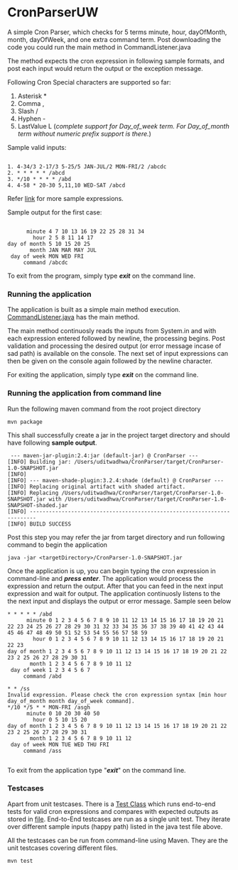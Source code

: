 # CronParserUW

A simple Cron Parser, which checks for 5 terms minute, hour, dayOfMonth, month, dayOfWeek, and one extra command term.
Post downloading the code you could run the main method in CommandListener.java 

The method expects the cron expression in following sample formats, and post each input would return the output or the exception message.

Following Cron Special characters are supported so far: 
1. Asterisk *
2. Comma ,
3. Slash /
4. Hyphen - 
5. LastValue L 
     (*complete support for Day_of_week term. For Day_of_month term without numeric prefix support is there.*)

Sample valid inputs:
```

1. 4-34/3 2-17/3 5-25/5 JAN-JUL/2 MON-FRI/2 /abcdc
2. * * * * * /abcd
3. */10 * * * * /abd
4. 4-58 * 20-30 5,11,10 WED-SAT /abcd

```
Refer [link](https://docs.oracle.com/cd/E12058_01/doc/doc.1014/e12030/cron_expressions.htm) for more sample expressions.

Sample output for the first case:
```

      minute 4 7 10 13 16 19 22 25 28 31 34
        hour 2 5 8 11 14 17
day of month 5 10 15 20 25
       month JAN MAR MAY JUL
 day of week MON WED FRI
     command /abcdc

```

To exit from the program, simply type ***exit*** on the command line.

### Running the application
The application is built as a simple main method execution. [CommandListener.java](https://github.com/UditWadhwa/CronParserUW/blob/main/src/main/java/org/uw/parser/CommandListener.java) has the main method.

The main method continuosly reads the inputs from System.in and with each expression entered followed by newline, the processing begins. 
Post validation and processing the desired output (or error message incase of sad path) is available on the console. 
The next set of input expressions can then be given on the console again followed by the newline character.

For exiting the application, simply type ***exit*** on the command line.

### Running the application from command line
Run the following maven command from the root project directory
```
mvn package

```
This shall successfully create a jar in the project target directory and should have following **sample output**.
```
 --- maven-jar-plugin:2.4:jar (default-jar) @ CronParser ---
[INFO] Building jar: /Users/uditwadhwa/CronParser/target/CronParser-1.0-SNAPSHOT.jar
[INFO] 
[INFO] --- maven-shade-plugin:3.2.4:shade (default) @ CronParser ---
[INFO] Replacing original artifact with shaded artifact.
[INFO] Replacing /Users/uditwadhwa/CronParser/target/CronParser-1.0-SNAPSHOT.jar with /Users/uditwadhwa/CronParser/target/CronParser-1.0-SNAPSHOT-shaded.jar
[INFO] ------------------------------------------------------------------------
[INFO] BUILD SUCCESS

```
Post this step you may refer the jar from target directory and run following command to begin the application
```
java -jar <targetDirectory>/CronParser-1.0-SNAPSHOT.jar

```
Once the application is up, you can begin typing the cron expression in command-line and ***press enter***. The application would process the expression and return the output. After that you can feed in the next input expression and wait for output. The application continuosly listens to the the next input and displays the output or error message. Sample seen below

```
* * * * * /abd
      minute 0 1 2 3 4 5 6 7 8 9 10 11 12 13 14 15 16 17 18 19 20 21 22 23 24 25 26 27 28 29 30 31 32 33 34 35 36 37 38 39 40 41 42 43 44 45 46 47 48 49 50 51 52 53 54 55 56 57 58 59
        hour 0 1 2 3 4 5 6 7 8 9 10 11 12 13 14 15 16 17 18 19 20 21 22 23
day of month 1 2 3 4 5 6 7 8 9 10 11 12 13 14 15 16 17 18 19 20 21 22 23 2 25 26 27 28 29 30 31
       month 1 2 3 4 5 6 7 8 9 10 11 12
 day of week 1 2 3 4 5 6 7
     command /abd

* * /ss
Invalid expression. Please check the cron expression syntax [min hour day_of_month month day_of_week command].
*/10 */5 * * MON-FRI /asgh
      minute 0 10 20 30 40 50
        hour 0 5 10 15 20
day of month 1 2 3 4 5 6 7 8 9 10 11 12 13 14 15 16 17 18 19 20 21 22 23 2 25 26 27 28 29 30 31
       month 1 2 3 4 5 6 7 8 9 10 11 12
 day of week MON TUE WED THU FRI
     command /ass


```

To exit from the application type "***exit***" on the command line.


### Testcases
Apart from unit testcases. There is a [Test Class](https://github.com/UditWadhwa/CronParserUW/blob/main/src/test/java/org/uw/parser/CommandListenerTest.java) which runs end-to-end tests for valid cron expressions and compares with expected outputs as stored in [file](https://github.com/UditWadhwa/CronParserUW/blob/main/src/test/resources/TestcaseOutputFile).
End-to-End testcases are run as a single unit test. They iterate over different sample inputs (happy path) listed in the java test file above.

All the testcases can be run from command-line using Maven. They are the unit testcases covering different files.
```
mvn test
```

